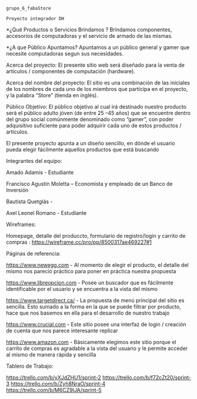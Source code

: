                                                                      grupo_6_fabaStore
                                                                   Proyecto integrador DH

*¿Qué Productos o Servicios Brindamos ?
Brindamos componentes, accesorios de computadoras y el servicio de armado de las mismas.

*¿A que Público Apuntamos?
Apuntamos a un público general y gamer que necesite computadoras segun sus necesidades.

Acerca del proyecto: El presente sitio web será diseñado para la venta de artículos / componentes de computación (hardware). 

Acerca del nombre del proyecto: El sitio es una combinación de las iniciales de los nombres de cada uno de los miembros que participa en el proyecto, y la palabra “Store” (tienda en inglés). 

Público Objetivo: El público objetivo al cual irá destinado nuestro producto será el público adulto jóven (de entre 25 –45 años) que se encuentre dentro del grupo social comúnmente denominado como “gamer”, con poder adquisitivo suficiente para poder adquirir cada uno de estos productos / artículos. 

El presente proyecto apunta a un diseño sencillo, en dónde el usuario pueda elegir fácilmente aquellos productos que está buscando 

 

Integrantes del equipo: 

Amado Adamis -  Estudiante

Francisco Agustín Moletta – Economista y empleado de un Banco de Inversión 

Bautista Quetglás -  

Axel Leonel Romano -  Estudiante

 

Wireframes:  

Homepage, detalle del produccto, formulario de registro/login y carrito de compras : https://wireframe.cc/pro/pp/8500317ae469227#1

Páginas de referencia: 

https://www.newegg.com - Al momento de elegir el producto, el detalle del mismo nos pareció práctico para poner en práctica nuestra propuesta 

https://www.libreopcion.com - Posee un buscador que es fácilmente identificable por el usuario y se encuentra a la vista del mismo 

https://www.targetdirect.ca/ - La propuesta de menú principal del sitio es sencilla. Esto sumado a la forma en la que se puede filtrar por producto, hace que nos basemos en ella para el desarrollo de nuestro trabajo 

https://www.crucial.com - Este sitio posee una interfaz de login / creación de cuenta que nos parece interesante replicar 

https://www.amazon.com - Básicamente elegimos este sitio porque el carrito de compras es agradable a la vista del usuario y le permite acceder al mismo de manera rápida y sencilla 


Tablero de Trabajo:

https://trello.com/b/vXJdZHU1/sprint-2
https://trello.com/b/f72cZt20/sprint-3
https://trello.com/b/Zyh8NraO/sprint-4
https://trello.com/b/M6CZ9IJA/sprint-5

